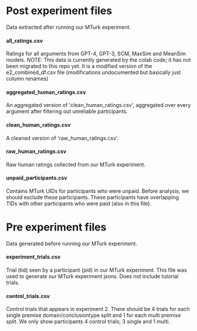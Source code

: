 # Post experiment files
Data extracted after running our MTurk experiment.

#### all_ratings.csv
Ratings for all arguments from GPT-4, GPT-3, SCM, MaxSim and MeanSim models.
*NOTE*: This data is currently generated by the colab code; it has not been migrated to this repo yet. It is a modified version of the e2_combined_df.csv file (modifications undocumented but basically just column renames)

#### aggregated_human_ratings.csv
An aggregated version of 'clean_human_ratings.csv', aggregated over every argument after filtering out unreliable participants.

#### clean_human_ratings.csv
A cleaned version of 'raw_human_ratings.csv'.

#### raw_human_ratings.csv
Raw human ratings collected from our MTurk experiment.

#### unpaid_participants.csv
Contains MTurk UIDs for participants who were unpaid. Before analysis, we should exclude these participants. These participants have overlapping TIDs with other participants who were paid (also in this file).

# Pre experiment files
Data generated before running our MTurk experiment.

#### experiment_trials.csv
Trial (tid) seen by a participant (pid) in our MTurk experiment. This file was used to generate our MTurk experiment jsons. Does not include tutorial trials.

#### control_trials.csv
Control trials that appears in experiment 2. There should be 4 trials for each single premise domain/conclusiontype split and 1 for each multi premise split. We only show participants 4 control trials; 3 single and 1 multi.
